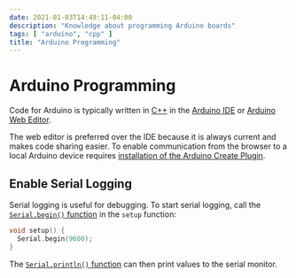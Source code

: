 ```yaml
---
date: 2021-01-03T14:49:11-04:00
description: "Knowledge about programming Arduino boards"
tags: [ "arduino", "cpp" ]
title: "Arduino Programming"
---
```


# Arduino Programming

Code for Arduino is typically written in [C++](cpp.md) in the [Arduino IDE](https://www.arduino.cc/en/software) or [Arduino Web Editor](https://create.arduino.cc/editor). 

The web editor is preferred over the IDE because it is always current and makes code sharing easier. To enable communication from the browser to a local Arduino device requires [installation of the Arduino Create Plugin](https://create.arduino.cc/getting-started/plugin).

## Enable Serial Logging

Serial logging is useful for debugging. To start serial logging, call the [`Serial.begin()` function](https://www.arduino.cc/reference/en/language/functions/communication/serial/begin/) in the `setup` function:

```c++
void setup() {
  Serial.begin(9600);
}
```

The [`Serial.println()` function](https://www.arduino.cc/reference/en/language/functions/communication/serial/println/) can then print values to the serial monitor.
